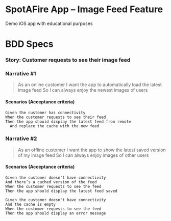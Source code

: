 # SpotAFire App – Image Feed Feature

Demo iOS app with educational purposes

# BDD Specs

### Story: Customer requests to see their image feed

### Narrative #1

> As an online customer
I want the app to automatically load the latest image feed
So I can always enjoy the newest images of users

#### Scenarios (Acceptance criteria)

```
Given the customer has connectivity
When the customer requests to see their feed
Then the app should display the latest feed from remote
  And replace the cache with the new feed
```

### Narrative #2

> As an offline customer
I want the app to show the latest saved version of my image feed
So I can always enjoy images of other users

#### Scenarios (Acceptance criteria)

```
Given the customer doesn't have connectivity
And there’s a cached version of the feed
When the customer requests to see the feed
Then the app should display the latest feed saved

Given the customer doesn't have connectivity
And the cache is empty
When the customer requests to see the feed
Then the app should display an error message
```
